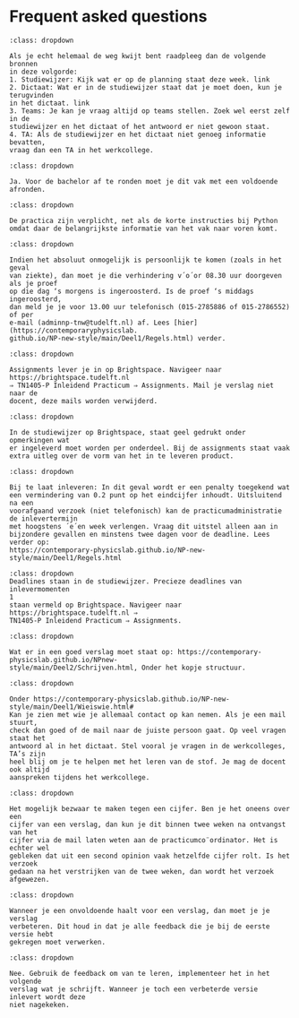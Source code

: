 # Frequent asked questions


```{admonition}  Ik weet niet wat ik moet doen?
:class: dropdown

Als je echt helemaal de weg kwijt bent raadpleeg dan de volgende bronnen
in deze volgorde:
1. Studiewijzer: Kijk wat er op de planning staat deze week. link
2. Dictaat: Wat er in de studiewijzer staat dat je moet doen, kun je terugvinden
in het dictaat. link
3. Teams: Je kan je vraag altijd op teams stellen. Zoek wel eerst zelf in de
studiewijzer en het dictaat of het antwoord er niet gewoon staat.
4. TA: Als de studiewijzer en het dictaat niet genoeg informatie bevatten,
vraag dan een TA in het werkcollege.
```

```{admonition}  Is het vak verplicht?
:class: dropdown

Ja. Voor de bachelor af te ronden moet je dit vak met een voldoende afronden.
```

```{admonition} Is er verplichte aanwezigheid?
:class: dropdown

De practica zijn verplicht, net als de korte instructies bij Python omdat daar de belangrijkste informatie van het vak naar voren komt.
```

```{admonition}  Wat moet ik doen als ik ziek ben?
:class: dropdown

Indien het absoluut onmogelijk is persoonlijk te komen (zoals in het geval
van ziekte), dan moet je die verhindering v´o´or 08.30 uur doorgeven als je proef
op die dag ‘s morgens is ingeroosterd. Is de proef ‘s middags ingeroosterd,
dan meld je je voor 13.00 uur telefonisch (015-2785886 of 015-2786552) of per
e-mail (adminnp-tnw@tudelft.nl) af. Lees [hier](https://contemporaryphysicslab.
github.io/NP-new-style/main/Deel1/Regels.html) verder.
```

```{admonition}  Waar lever ik een assignment in?
:class: dropdown

Assignments lever je in op Brightspace. Navigeer naar https://brightspace.tudelft.nl
⇒ TN1405-P Inleidend Practicum ⇒ Assignments. Mail je verslag niet naar de
docent, deze mails worden verwijderd.
```

```{admonition}  Wat moet ik inleveren?
:class: dropdown

In de studiewijzer op Brightspace, staat geel gedrukt onder opmerkingen wat
er ingeleverd moet worden per onderdeel. Bij de assignments staat vaak extra uitleg over de vorm van het in te leveren product.
```

```{admonition}  Wat als ik een deadline mis?
:class: dropdown

Bij te laat inleveren: In dit geval wordt er een penalty toegekend wat
een vermindering van 0.2 punt op het eindcijfer inhoudt. Uitsluitend na een
voorafgaand verzoek (niet telefonisch) kan de practicumadministratie de inlevertermijn
met hoogstens ´e´en week verlengen. Vraag dit uitstel alleen aan in
bijzondere gevallen en minstens twee dagen voor de deadline. Lees verder op:
https://contemporary-physicslab.github.io/NP-new-style/main/Deel1/Regels.html
```

```{admonition}  Waar zie ik de deadlines?
:class: dropdown
Deadlines staan in de studiewijzer. Precieze deadlines van inlevermomenten
1
staan vermeld op Brightspace. Navigeer naar https://brightspace.tudelft.nl ⇒
TN1405-P Inleidend Practicum ⇒ Assignments.
```

```{admonition}  Wat moet er in het verslag?
:class: dropdown

Wat er in een goed verslag moet staat op: https://contemporary-physicslab.github.io/NPnew-
style/main/Deel2/Schrijven.html, Onder het kopje structuur.
```

```{admonition}  Moet ik de docent vragen?
:class: dropdown
 
Onder https://contemporary-physicslab.github.io/NP-new-style/main/Deel1/Wieiswie.html#
Kan je zien met wie je allemaal contact op kan nemen. Als je een mail stuurt,
check dan goed of de mail naar de juiste persoon gaat. Op veel vragen staat het
antwoord al in het dictaat. Stel vooral je vragen in de werkcolleges, TA’s zijn
heel blij om je te helpen met het leren van de stof. Je mag de docent ook altijd
aanspreken tijdens het werkcollege.
```

```{admonition}  Ik denk dat ik een hoger cijfer verdien. Wat kan ik doen?
:class: dropdown

Het mogelijk bezwaar te maken tegen een cijfer. Ben je het oneens over een
cijfer van een verslag, dan kun je dit binnen twee weken na ontvangst van het
cijfer via de mail laten weten aan de practicumco¨ordinator. Het is echter wel
gebleken dat uit een second opinion vaak hetzelfde cijfer rolt. Is het verzoek
gedaan na het verstrijken van de twee weken, dan wordt het verzoek afgewezen.
```

```{admonition}  Ik heb een onvoldoende gehaald wat nu?
:class: dropdown

Wanneer je een onvoldoende haalt voor een verslag, dan moet je je verslag
verbeteren. Dit houd in dat je alle feedback die je bij de eerste versie hebt
gekregen moet verwerken.
```

```{admonition}  Ik heb een voldoende gehaald moet ik de feedback verwerken?
:class: dropdown

Nee. Gebruik de feedback om van te leren, implementeer het in het volgende
verslag wat je schrijft. Wanneer je toch een verbeterde versie inlevert wordt deze
niet nagekeken.
```